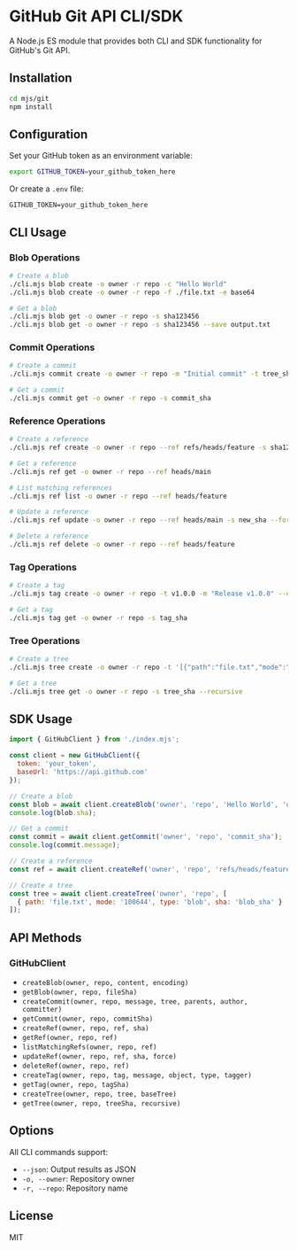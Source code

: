 # GitHub Git API CLI/SDK

A Node.js ES module that provides both CLI and SDK functionality for GitHub's Git API.

## Installation

```bash
cd mjs/git
npm install
```

## Configuration

Set your GitHub token as an environment variable:

```bash
export GITHUB_TOKEN=your_github_token_here
```

Or create a `.env` file:
```
GITHUB_TOKEN=your_github_token_here
```

## CLI Usage

### Blob Operations

```bash
# Create a blob
./cli.mjs blob create -o owner -r repo -c "Hello World"
./cli.mjs blob create -o owner -r repo -f ./file.txt -e base64

# Get a blob
./cli.mjs blob get -o owner -r repo -s sha123456
./cli.mjs blob get -o owner -r repo -s sha123456 --save output.txt
```

### Commit Operations

```bash
# Create a commit
./cli.mjs commit create -o owner -r repo -m "Initial commit" -t tree_sha -p parent_sha

# Get a commit
./cli.mjs commit get -o owner -r repo -s commit_sha
```

### Reference Operations

```bash
# Create a reference
./cli.mjs ref create -o owner -r repo --ref refs/heads/feature -s sha123456

# Get a reference
./cli.mjs ref get -o owner -r repo --ref heads/main

# List matching references
./cli.mjs ref list -o owner -r repo --ref heads/feature

# Update a reference
./cli.mjs ref update -o owner -r repo --ref heads/main -s new_sha --force

# Delete a reference
./cli.mjs ref delete -o owner -r repo --ref heads/feature
```

### Tag Operations

```bash
# Create a tag
./cli.mjs tag create -o owner -r repo -t v1.0.0 -m "Release v1.0.0" --object commit_sha

# Get a tag
./cli.mjs tag get -o owner -r repo -s tag_sha
```

### Tree Operations

```bash
# Create a tree
./cli.mjs tree create -o owner -r repo -t '[{"path":"file.txt","mode":"100644","type":"blob","sha":"blob_sha"}]'

# Get a tree
./cli.mjs tree get -o owner -r repo -s tree_sha --recursive
```

## SDK Usage

```javascript
import { GitHubClient } from './index.mjs';

const client = new GitHubClient({
  token: 'your_token',
  baseUrl: 'https://api.github.com'
});

// Create a blob
const blob = await client.createBlob('owner', 'repo', 'Hello World', 'utf-8');
console.log(blob.sha);

// Get a commit
const commit = await client.getCommit('owner', 'repo', 'commit_sha');
console.log(commit.message);

// Create a reference
const ref = await client.createRef('owner', 'repo', 'refs/heads/feature', 'sha');

// Create a tree
const tree = await client.createTree('owner', 'repo', [
  { path: 'file.txt', mode: '100644', type: 'blob', sha: 'blob_sha' }
]);
```

## API Methods

### GitHubClient

- `createBlob(owner, repo, content, encoding)`
- `getBlob(owner, repo, fileSha)`
- `createCommit(owner, repo, message, tree, parents, author, committer)`
- `getCommit(owner, repo, commitSha)`
- `createRef(owner, repo, ref, sha)`
- `getRef(owner, repo, ref)`
- `listMatchingRefs(owner, repo, ref)`
- `updateRef(owner, repo, ref, sha, force)`
- `deleteRef(owner, repo, ref)`
- `createTag(owner, repo, tag, message, object, type, tagger)`
- `getTag(owner, repo, tagSha)`
- `createTree(owner, repo, tree, baseTree)`
- `getTree(owner, repo, treeSha, recursive)`

## Options

All CLI commands support:
- `--json`: Output results as JSON
- `-o, --owner`: Repository owner
- `-r, --repo`: Repository name

## License

MIT